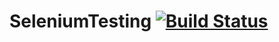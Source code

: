 # SeleniumTesting  [![Build Status](https://travis-ci.com/glonpl/SeleniumTesting.svg?token=LpuJyLDJhg3xqjKJ2jBB&branch=master)](https://travis-ci.com/glonpl/SeleniumTesting)
